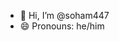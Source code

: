 - 👋 Hi, I’m @soham447
- 😄 Pronouns: he/him

<!---
soham447/soham447 is a ✨ special ✨ repository because its `README.md` (this file) appears on your GitHub profile.
You can click the Preview link to take a look at your changes.
--->
